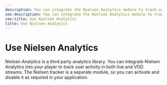 ```yaml
---
description: You can integrate the Nielsen Analytics module to track user activity.
seo-description: You can integrate the Nielsen Analytics module to track user activity.
seo-title: Use Nielsen Analytics
title: Use Nielsen Analytics
---
```


# Use Nielsen Analytics

Nielsen Analytics is a third party analytics library. You can integrate Nielsen Analytics into your player to track user activity in both live and VOD streams. The Nielsen tracker is a separate module, so you can activate and disable it as required in your application.

